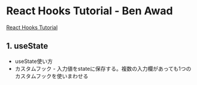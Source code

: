 # React Hooks Tutorial - Ben Awad

[React Hooks Tutorial](https://www.youtube.com/playlist?list=PLN3n1USn4xlmyw3ebYuZmGp60mcENitdM)

## 1. useState

- useState使い方
- カスタムフック - 入力値をstateに保存する。複数の入力欄があっても1つのカスタムフックを使いまわせる


